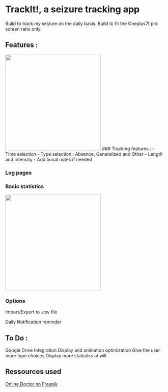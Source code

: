 # TrackIt!, a seizure tracking app 

Build to track my seizure on the daily basis. 
Build to fit the Oneplus7t pro screen ratio only. 

## Features : 

<img src="https://i.imgur.com/PwL5vpH.jpg" width="300"/>
### Tracking features : 
  - Time selection
  - Type selection : Absence, Generalized and Other 
  - Length and Intensity
  - Additional notes if needed 

### Log pages 

### Basic statistics 
<img src="https://i.imgur.com/juAZAq7.jpg" width="300"/>

### Options 
Import/Export to .csv file 

Daily Notification reminder 

## To Do : 
Google Drive Integration 
Display and animation optimization
Give the user more type choices 
Display more statistics at will

## Ressources used 
[Online Doctor on Freepik]('https://www.freepik.com/vectors/technology')
